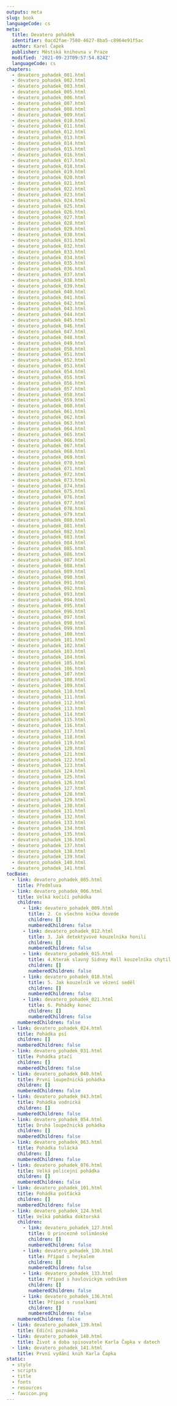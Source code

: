 ```yaml
---
outputs: meta
slug: book
languageCode: cs
meta:
  title: Devatero pohádek
  identifier: 0acd2fae-7580-4627-8ba5-c8964e91f5ac
  author: Karel Čapek
  publisher: Městská knihovna v Praze
  modified: '2021-09-23T09:57:54.824Z'
  languageCode: cs
chapters:
  - devatero_pohadek_001.html
  - devatero_pohadek_002.html
  - devatero_pohadek_003.html
  - devatero_pohadek_005.html
  - devatero_pohadek_006.html
  - devatero_pohadek_007.html
  - devatero_pohadek_008.html
  - devatero_pohadek_009.html
  - devatero_pohadek_010.html
  - devatero_pohadek_011.html
  - devatero_pohadek_012.html
  - devatero_pohadek_013.html
  - devatero_pohadek_014.html
  - devatero_pohadek_015.html
  - devatero_pohadek_016.html
  - devatero_pohadek_017.html
  - devatero_pohadek_018.html
  - devatero_pohadek_019.html
  - devatero_pohadek_020.html
  - devatero_pohadek_021.html
  - devatero_pohadek_022.html
  - devatero_pohadek_023.html
  - devatero_pohadek_024.html
  - devatero_pohadek_025.html
  - devatero_pohadek_026.html
  - devatero_pohadek_027.html
  - devatero_pohadek_028.html
  - devatero_pohadek_029.html
  - devatero_pohadek_030.html
  - devatero_pohadek_031.html
  - devatero_pohadek_032.html
  - devatero_pohadek_033.html
  - devatero_pohadek_034.html
  - devatero_pohadek_035.html
  - devatero_pohadek_036.html
  - devatero_pohadek_037.html
  - devatero_pohadek_038.html
  - devatero_pohadek_039.html
  - devatero_pohadek_040.html
  - devatero_pohadek_041.html
  - devatero_pohadek_042.html
  - devatero_pohadek_043.html
  - devatero_pohadek_044.html
  - devatero_pohadek_045.html
  - devatero_pohadek_046.html
  - devatero_pohadek_047.html
  - devatero_pohadek_048.html
  - devatero_pohadek_049.html
  - devatero_pohadek_050.html
  - devatero_pohadek_051.html
  - devatero_pohadek_052.html
  - devatero_pohadek_053.html
  - devatero_pohadek_054.html
  - devatero_pohadek_055.html
  - devatero_pohadek_056.html
  - devatero_pohadek_057.html
  - devatero_pohadek_058.html
  - devatero_pohadek_059.html
  - devatero_pohadek_060.html
  - devatero_pohadek_061.html
  - devatero_pohadek_062.html
  - devatero_pohadek_063.html
  - devatero_pohadek_064.html
  - devatero_pohadek_065.html
  - devatero_pohadek_066.html
  - devatero_pohadek_067.html
  - devatero_pohadek_068.html
  - devatero_pohadek_069.html
  - devatero_pohadek_070.html
  - devatero_pohadek_071.html
  - devatero_pohadek_072.html
  - devatero_pohadek_073.html
  - devatero_pohadek_074.html
  - devatero_pohadek_075.html
  - devatero_pohadek_076.html
  - devatero_pohadek_077.html
  - devatero_pohadek_078.html
  - devatero_pohadek_079.html
  - devatero_pohadek_080.html
  - devatero_pohadek_081.html
  - devatero_pohadek_082.html
  - devatero_pohadek_083.html
  - devatero_pohadek_084.html
  - devatero_pohadek_085.html
  - devatero_pohadek_086.html
  - devatero_pohadek_087.html
  - devatero_pohadek_088.html
  - devatero_pohadek_089.html
  - devatero_pohadek_090.html
  - devatero_pohadek_091.html
  - devatero_pohadek_092.html
  - devatero_pohadek_093.html
  - devatero_pohadek_094.html
  - devatero_pohadek_095.html
  - devatero_pohadek_096.html
  - devatero_pohadek_097.html
  - devatero_pohadek_098.html
  - devatero_pohadek_099.html
  - devatero_pohadek_100.html
  - devatero_pohadek_101.html
  - devatero_pohadek_102.html
  - devatero_pohadek_103.html
  - devatero_pohadek_104.html
  - devatero_pohadek_105.html
  - devatero_pohadek_106.html
  - devatero_pohadek_107.html
  - devatero_pohadek_108.html
  - devatero_pohadek_109.html
  - devatero_pohadek_110.html
  - devatero_pohadek_111.html
  - devatero_pohadek_112.html
  - devatero_pohadek_113.html
  - devatero_pohadek_114.html
  - devatero_pohadek_115.html
  - devatero_pohadek_116.html
  - devatero_pohadek_117.html
  - devatero_pohadek_118.html
  - devatero_pohadek_119.html
  - devatero_pohadek_120.html
  - devatero_pohadek_121.html
  - devatero_pohadek_122.html
  - devatero_pohadek_123.html
  - devatero_pohadek_124.html
  - devatero_pohadek_125.html
  - devatero_pohadek_126.html
  - devatero_pohadek_127.html
  - devatero_pohadek_128.html
  - devatero_pohadek_129.html
  - devatero_pohadek_130.html
  - devatero_pohadek_131.html
  - devatero_pohadek_132.html
  - devatero_pohadek_133.html
  - devatero_pohadek_134.html
  - devatero_pohadek_135.html
  - devatero_pohadek_136.html
  - devatero_pohadek_137.html
  - devatero_pohadek_138.html
  - devatero_pohadek_139.html
  - devatero_pohadek_140.html
  - devatero_pohadek_141.html
tocBase:
  - link: devatero_pohadek_005.html
    title: Předmluva
  - link: devatero_pohadek_006.html
    title: Velká kočičí pohádka
    children:
      - link: devatero_pohadek_009.html
        title: 2. Co všechno kočka dovede
        children: []
        numberedChildren: false
      - link: devatero_pohadek_012.html
        title: 3. Jak detektývové kouzelníka honili
        children: []
        numberedChildren: false
      - link: devatero_pohadek_015.html
        title: 4.Kterak slavný Sidney Hall kouzelníka chytil
        children: []
        numberedChildren: false
      - link: devatero_pohadek_018.html
        title: 5. Jak kouzelník ve vězení seděl
        children: []
        numberedChildren: false
      - link: devatero_pohadek_021.html
        title: 6. Pohádky konec
        children: []
        numberedChildren: false
    numberedChildren: false
  - link: devatero_pohadek_024.html
    title: Pohádka psí
    children: []
    numberedChildren: false
  - link: devatero_pohadek_031.html
    title: Pohádka ptačí
    children: []
    numberedChildren: false
  - link: devatero_pohadek_040.html
    title: První loupežnická pohádka
    children: []
    numberedChildren: false
  - link: devatero_pohadek_043.html
    title: Pohádka vodnická
    children: []
    numberedChildren: false
  - link: devatero_pohadek_054.html
    title: Druhá loupežnická pohádka
    children: []
    numberedChildren: false
  - link: devatero_pohadek_063.html
    title: Pohádka tulácká
    children: []
    numberedChildren: false
  - link: devatero_pohadek_076.html
    title: Velká policejní pohádka
    children: []
    numberedChildren: false
  - link: devatero_pohadek_101.html
    title: Pohádka pošťácká
    children: []
    numberedChildren: false
  - link: devatero_pohadek_124.html
    title: Velká pohádka doktorská
    children:
      - link: devatero_pohadek_127.html
        title: O princezně solimánské
        children: []
        numberedChildren: false
      - link: devatero_pohadek_130.html
        title: Případ s hejkalem
        children: []
        numberedChildren: false
      - link: devatero_pohadek_133.html
        title: Případ s havlovickým vodníkem
        children: []
        numberedChildren: false
      - link: devatero_pohadek_136.html
        title: Případ s rusalkami
        children: []
        numberedChildren: false
    numberedChildren: false
  - link: devatero_pohadek_139.html
    title: Ediční poznámka
  - link: devatero_pohadek_140.html
    title: Život a doba spisovatele Karla Čapka v datech
  - link: devatero_pohadek_141.html
    title: První vydání knih Karla Čapka
static:
  - style
  - scripts
  - title
  - fonts
  - resources
  - favicon.png
---
```

